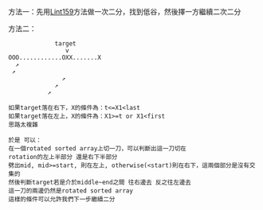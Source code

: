 方法一：先用[Lint159](https://github.com/chkao831/Algo_learning_notes/blob/main/BinarySearch/LintCode_159_Find-Minimum-in-Rotated-Sorted-Array.md)方法做一次二分，找到低谷，然後擇一方繼續二次二分

方法二：
```
             target
                v
OOO............OXX.......X
  ↗
 ↗
               ↗ 
             ↗
           ↗

如果target落在右下，X的條件為：t<=X1<last
如果target落在左上，X的條件為：X1>=t or X1<first
思路太複雜

於是 可以：
在一個rotated sorted array上切一刀，可以判斷出這一刀切在
rotation的左上半部分 還是右下半部分
劈出mid, mid>=start, 則在左上, otherwise(<start)則在右下，這兩個部分是沒有交集的
然後判斷target若是介於middle~end之間 往右邊去 反之往左邊去
這一刀的兩邊仍然是rotated sorted array
這樣的條件可以允許我們下一步繼續二分
```
